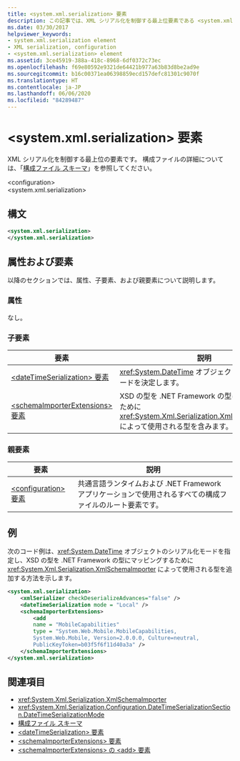```yaml
---
title: <system.xml.serialization> 要素
description: この記事では、XML シリアル化を制御する最上位要素である <system.xml.serialization> 要素について説明します。
ms.date: 03/30/2017
helpviewer_keywords:
- system.xml.serialization element
- XML serialization, configuration
- <system.xml.serialization> element
ms.assetid: 3ce45919-388a-418c-8968-6df0372c73ec
ms.openlocfilehash: f69e80592e9321de64421b977a63b83d8be2ad9e
ms.sourcegitcommit: b16c00371ea06398859ecd157defc81301c9070f
ms.translationtype: HT
ms.contentlocale: ja-JP
ms.lasthandoff: 06/06/2020
ms.locfileid: "84289487"
---
```

# <a name="systemxmlserialization-element"></a>\<system.xml.serialization> 要素

XML シリアル化を制御する最上位の要素です。 構成ファイルの詳細については、「[構成ファイル スキーマ](../../framework/configure-apps/file-schema/index.md)」を参照してください。

\<configuration>\
\<system.xml.serialization>

## <a name="syntax"></a>構文

```xml
<system.xml.serialization>
</system.xml.serialization>
```

## <a name="attributes-and-elements"></a>属性および要素

以降のセクションでは、属性、子要素、および親要素について説明します。

### <a name="attributes"></a>属性

なし。

### <a name="child-elements"></a>子要素

|要素|説明|
|-------------|-----------------|
|[\<dateTimeSerialization> 要素](datetimeserialization-element.md)|<xref:System.DateTime> オブジェクトのシリアル化モードを決定します。|
|[\<schemaImporterExtensions> 要素](schemaimporterextensions-element.md)|XSD の型を .NET Framework の型にマッピングするために <xref:System.Xml.Serialization.XmlSchemaImporter> によって使用される型を含みます。|

### <a name="parent-elements"></a>親要素

|要素|説明|
|-------------|-----------------|
|[\<configuration> 要素](../../framework/configure-apps/file-schema/configuration-element.md)|共通言語ランタイムおよび .NET Framework アプリケーションで使用されるすべての構成ファイルのルート要素です。|

## <a name="example"></a>例

次のコード例は、<xref:System.DateTime> オブジェクトのシリアル化モードを指定し、XSD の型を .NET Framework の型にマッピングするために <xref:System.Xml.Serialization.XmlSchemaImporter> によって使用される型を追加する方法を示します。

```xml
<system.xml.serialization>
    <xmlSerializer checkDeserializeAdvances="false" />
    <dateTimeSerialization mode = "Local" />
    <schemaImporterExtensions>
        <add
        name = "MobileCapabilities"
        type = "System.Web.Mobile.MobileCapabilities,
        System.Web.Mobile, Version=2.0.0.0, Culture=neutral,
        PublicKeyToken=b03f5f6f11d40a3a" />
    </schemaImporterExtensions>
</system.xml.serialization>
```

## <a name="see-also"></a>関連項目

- <xref:System.Xml.Serialization.XmlSchemaImporter>
- <xref:System.Xml.Serialization.Configuration.DateTimeSerializationSection.DateTimeSerializationMode>
- [構成ファイル スキーマ](../../framework/configure-apps/file-schema/index.md)
- [\<dateTimeSerialization> 要素](datetimeserialization-element.md)
- [\<schemaImporterExtensions> 要素](schemaimporterextensions-element.md)
- [\<schemaImporterExtensions> の \<add> 要素](add-element-for-schemaimporterextensions.md)
